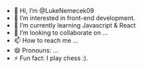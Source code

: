 - 👋 Hi, I’m @LukeNemecek09
- 👀 I’m interested in front-end development.
- 🌱 I’m currently learning Javascript & React
- 💞️ I’m looking to collaborate on ...
- 📫 How to reach me ...
- 😄 Pronouns: ...
- ⚡ Fun fact: I play chess :).

<!---
LukeNemecek09/LukeNemecek09 is a ✨ special ✨ repository because its `README.md` (this file) appears on your GitHub profile.
You can click the Preview link to take a look at your changes.
--->
